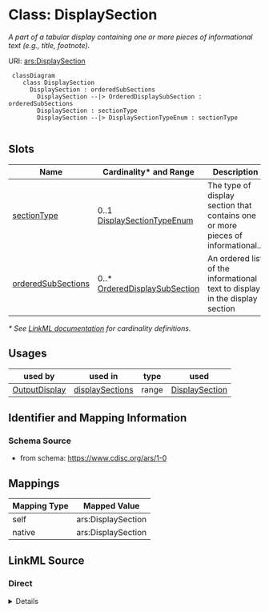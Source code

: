 # Class: DisplaySection

_A part of a tabular display containing one or more pieces of informational text (e.g., title, footnote)._




URI: [ars:DisplaySection](https://www.cdisc.org/ars/1-0/DisplaySection)




```mermaid
 classDiagram
    class DisplaySection
      DisplaySection : orderedSubSections
        DisplaySection --|> OrderedDisplaySubSection : orderedSubSections
        DisplaySection : sectionType
        DisplaySection --|> DisplaySectionTypeEnum : sectionType
        
```


<!-- no inheritance hierarchy -->


## Slots

| Name | Cardinality* and Range | Description | Inheritance |
| ---  | --- | --- | --- |
| [sectionType](sectionType.md) | 0..1 <br/> [DisplaySectionTypeEnum](DisplaySectionTypeEnum.md) | The type of display section that contains one or more pieces of informational... | direct |
| [orderedSubSections](orderedSubSections.md) | 0..* <br/> [OrderedDisplaySubSection](OrderedDisplaySubSection.md) | An ordered list of the informational text to display in the display section | direct |

_* See [LinkML documentation](https://linkml.io/linkml/schemas/slots.html#slot-cardinality) for cardinality definitions._




## Usages

| used by | used in | type | used |
| ---  | --- | --- | --- |
| [OutputDisplay](OutputDisplay.md) | [displaySections](displaySections.md) | range | [DisplaySection](DisplaySection.md) |






## Identifier and Mapping Information







### Schema Source


* from schema: https://www.cdisc.org/ars/1-0





## Mappings

| Mapping Type | Mapped Value |
| ---  | ---  |
| self | ars:DisplaySection |
| native | ars:DisplaySection |





## LinkML Source

<!-- TODO: investigate https://stackoverflow.com/questions/37606292/how-to-create-tabbed-code-blocks-in-mkdocs-or-sphinx -->

### Direct

<details>
```yaml
name: DisplaySection
description: A part of a tabular display containing one or more pieces of informational
  text (e.g., title, footnote).
from_schema: https://www.cdisc.org/ars/1-0
rank: 1000
slots:
- sectionType
- orderedSubSections

```
</details>

### Induced

<details>
```yaml
name: DisplaySection
description: A part of a tabular display containing one or more pieces of informational
  text (e.g., title, footnote).
from_schema: https://www.cdisc.org/ars/1-0
rank: 1000
attributes:
  sectionType:
    name: sectionType
    description: The type of display section that contains one or more pieces of informational
      text.
    examples:
    - value: Title
    - value: Footnote
    - value: Legend
    - value: Abbreviation
    from_schema: https://www.cdisc.org/ars/1-0
    rank: 1000
    alias: sectionType
    owner: DisplaySection
    domain_of:
    - GlobalDisplaySection
    - DisplaySection
    range: DisplaySectionTypeEnum
  orderedSubSections:
    name: orderedSubSections
    description: An ordered list of the informational text to display in the display
      section.
    from_schema: https://www.cdisc.org/ars/1-0
    rank: 1000
    multivalued: true
    list_elements_ordered: true
    alias: orderedSubSections
    owner: DisplaySection
    domain_of:
    - DisplaySection
    range: OrderedDisplaySubSection
    inlined: true
    inlined_as_list: true
    any_of:
    - range: OrderedSubSection
    - range: OrderedSubSectionRef

```
</details>